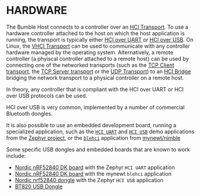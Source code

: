 HARDWARE
========

The Bumble Host connects to a controller over an [HCI Transport](../transports/index.md).
To use a hardware controller attached to the host on which the host application is running, the transport is typically either [HCI over UART](../transports/serial.md) or [HCI over USB](../transports/usb.md).
On Linux, the [VHCI Transport](../transports/vhci.md) can be used to communicate with any controller hardware managed by the operating system. Alternatively, a remote controller (a phyiscal controller attached to a remote host) can be used by connecting one of the networked transports (such as the [TCP Client transport](../transports/tcp_client.md), the [TCP Server transport](../transports/tcp_server.md) or the [UDP Transport](../transports/udp.md)) to an [HCI Bridge](../apps_and_tools/hci_bridge) bridging the network transport to a physical controller on a remote host.

In theory, any controller that is compliant with the HCI over UART or HCI over USB protocols can be used.

HCI over USB is very common, implemented by a number of commercial Bluetooth dongles.

It is also possible to use an embedded development board, running a specialized application, such as the [`HCI UART`](https://docs.zephyrproject.org/latest/samples/bluetooth/hci_uart/README.html) and [`HCI USB`](https://docs.zephyrproject.org/latest/samples/bluetooth/hci_usb/README.html) demo applications from the [Zephyr project](https://www.zephyrproject.org/), or the [`blehci`](https://mynewt.apache.org/latest/tutorials/ble/blehci_project.html) application from [mynewt/nimble](https://mynewt.apache.org/)

Some specific USB dongles and embedded boards that are known to work include:

  * [Nordic nRF52840 DK board](https://www.nordicsemi.com/Products/Development-hardware/nrf52840-dk) with the Zephyr `HCI UART` application
  * [Nordic nRF52840 DK board](https://www.nordicsemi.com/Products/Development-hardware/nrf52840-dk) with the mynewt `blehci` application
  * [Nordic nrf52840 dongle](https://www.nordicsemi.com/Products/Development-hardware/nRF52840-Dongle) with the Zephyr `HCI USB` application
  * [BT820 USB Dongle](https://www.lairdconnect.com/wireless-modules/bluetooth-modules/bluetooth-42-and-40-modules/bt800-series-bluetooth-module)
